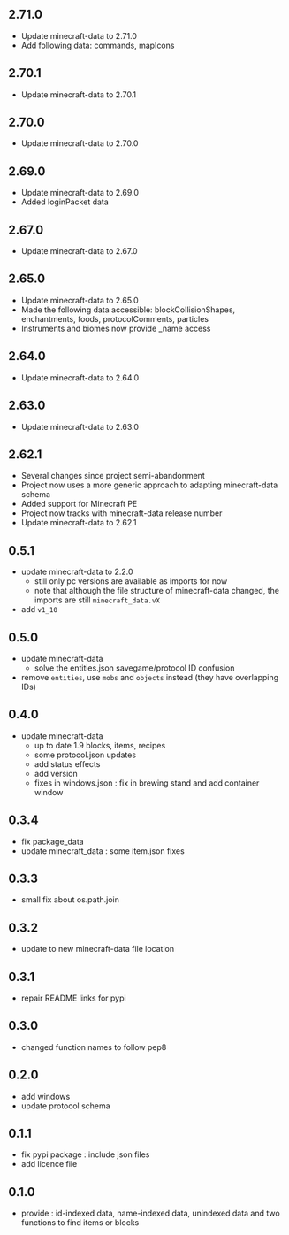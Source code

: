 ## 2.71.0
 * Update minecraft-data to 2.71.0
 * Add following data: commands, mapIcons

## 2.70.1
 * Update minecraft-data to 2.70.1

## 2.70.0
 * Update minecraft-data to 2.70.0

## 2.69.0
 * Update minecraft-data to 2.69.0
 * Added loginPacket data

## 2.67.0
 * Update minecraft-data to 2.67.0

## 2.65.0
 * Update minecraft-data to 2.65.0
 * Made the following data accessible: blockCollisionShapes, enchantments, foods, protocolComments, particles
 * Instruments and biomes now provide _name access

## 2.64.0
 * Update minecraft-data to 2.64.0

## 2.63.0
 * Update minecraft-data to 2.63.0

## 2.62.1
 * Several changes since project semi-abandonment
 * Project now uses a more generic approach to adapting minecraft-data schema
 * Added support for Minecraft PE
 * Project now tracks with minecraft-data release number
 * Update minecraft-data to 2.62.1

## 0.5.1
 * update minecraft-data to 2.2.0
   * still only pc versions are available as imports for now
   * note that although the file structure of minecraft-data changed, the imports are still `minecraft_data.vX`
 * add `v1_10`

## 0.5.0
 * update minecraft-data
   * solve the entities.json savegame/protocol ID confusion
 * remove `entities`, use `mobs` and `objects` instead (they have overlapping IDs)

## 0.4.0
 * update minecraft-data
   * up to date 1.9 blocks, items, recipes
   * some protocol.json updates
   * add status effects
   * add version
   * fixes in windows.json : fix in brewing stand and add container window

## 0.3.4
 * fix package_data
 * update minecraft_data : some item.json fixes

## 0.3.3
 * small fix about os.path.join

## 0.3.2
 * update to new minecraft-data file location

## 0.3.1
 * repair README links for pypi

## 0.3.0
 * changed function names to follow pep8

## 0.2.0
 * add windows
 * update protocol schema

## 0.1.1
 * fix pypi package : include json files
 * add licence file

## 0.1.0
 * provide : id-indexed data, name-indexed data, unindexed data and two functions to find items or blocks
